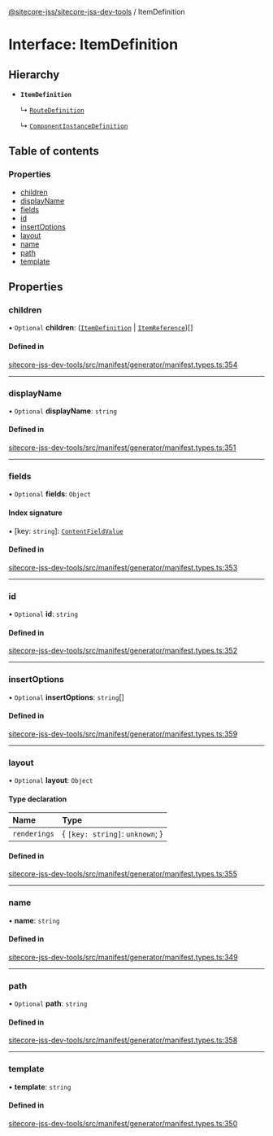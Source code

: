 [@sitecore-jss/sitecore-jss-dev-tools](../README.md) / ItemDefinition

# Interface: ItemDefinition

## Hierarchy

- **`ItemDefinition`**

  ↳ [`RouteDefinition`](RouteDefinition.md)

  ↳ [`ComponentInstanceDefinition`](ComponentInstanceDefinition.md)

## Table of contents

### Properties

- [children](ItemDefinition.md#children)
- [displayName](ItemDefinition.md#displayname)
- [fields](ItemDefinition.md#fields)
- [id](ItemDefinition.md#id)
- [insertOptions](ItemDefinition.md#insertoptions)
- [layout](ItemDefinition.md#layout)
- [name](ItemDefinition.md#name)
- [path](ItemDefinition.md#path)
- [template](ItemDefinition.md#template)

## Properties

### children

• `Optional` **children**: ([`ItemDefinition`](ItemDefinition.md) \| [`ItemReference`](ItemReference.md))[]

#### Defined in

[sitecore-jss-dev-tools/src/manifest/generator/manifest.types.ts:354](https://github.com/Sitecore/jss/blob/b4ae851f9/packages/sitecore-jss-dev-tools/src/manifest/generator/manifest.types.ts#L354)

___

### displayName

• `Optional` **displayName**: `string`

#### Defined in

[sitecore-jss-dev-tools/src/manifest/generator/manifest.types.ts:351](https://github.com/Sitecore/jss/blob/b4ae851f9/packages/sitecore-jss-dev-tools/src/manifest/generator/manifest.types.ts#L351)

___

### fields

• `Optional` **fields**: `Object`

#### Index signature

▪ [key: `string`]: [`ContentFieldValue`](ContentFieldValue.md)

#### Defined in

[sitecore-jss-dev-tools/src/manifest/generator/manifest.types.ts:353](https://github.com/Sitecore/jss/blob/b4ae851f9/packages/sitecore-jss-dev-tools/src/manifest/generator/manifest.types.ts#L353)

___

### id

• `Optional` **id**: `string`

#### Defined in

[sitecore-jss-dev-tools/src/manifest/generator/manifest.types.ts:352](https://github.com/Sitecore/jss/blob/b4ae851f9/packages/sitecore-jss-dev-tools/src/manifest/generator/manifest.types.ts#L352)

___

### insertOptions

• `Optional` **insertOptions**: `string`[]

#### Defined in

[sitecore-jss-dev-tools/src/manifest/generator/manifest.types.ts:359](https://github.com/Sitecore/jss/blob/b4ae851f9/packages/sitecore-jss-dev-tools/src/manifest/generator/manifest.types.ts#L359)

___

### layout

• `Optional` **layout**: `Object`

#### Type declaration

| Name | Type |
| :------ | :------ |
| `renderings` | \{ `[key: string]`: `unknown`;  } |

#### Defined in

[sitecore-jss-dev-tools/src/manifest/generator/manifest.types.ts:355](https://github.com/Sitecore/jss/blob/b4ae851f9/packages/sitecore-jss-dev-tools/src/manifest/generator/manifest.types.ts#L355)

___

### name

• **name**: `string`

#### Defined in

[sitecore-jss-dev-tools/src/manifest/generator/manifest.types.ts:349](https://github.com/Sitecore/jss/blob/b4ae851f9/packages/sitecore-jss-dev-tools/src/manifest/generator/manifest.types.ts#L349)

___

### path

• `Optional` **path**: `string`

#### Defined in

[sitecore-jss-dev-tools/src/manifest/generator/manifest.types.ts:358](https://github.com/Sitecore/jss/blob/b4ae851f9/packages/sitecore-jss-dev-tools/src/manifest/generator/manifest.types.ts#L358)

___

### template

• **template**: `string`

#### Defined in

[sitecore-jss-dev-tools/src/manifest/generator/manifest.types.ts:350](https://github.com/Sitecore/jss/blob/b4ae851f9/packages/sitecore-jss-dev-tools/src/manifest/generator/manifest.types.ts#L350)
